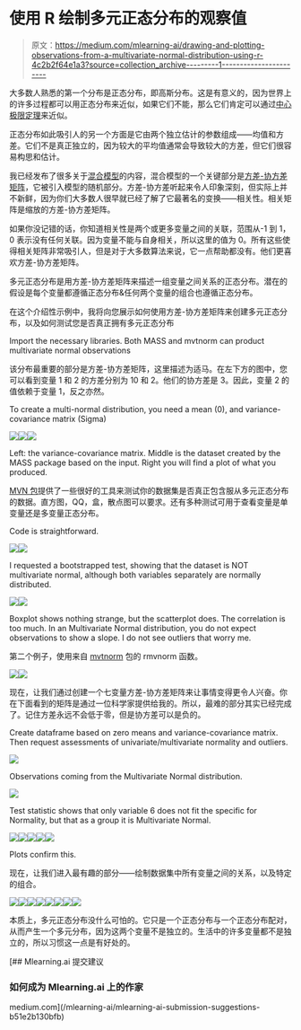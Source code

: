 # 使用 R 绘制多元正态分布的观察值

> 原文：<https://medium.com/mlearning-ai/drawing-and-plotting-observations-from-a-multivariate-normal-distribution-using-r-4c2b2f64e1a3?source=collection_archive---------1----------------------->

大多数人熟悉的第一个分布是正态分布，即高斯分布。这是有意义的，因为世界上的许多过程都可以用正态分布来近似，如果它们不能，那么它们肯定可以通过[中心极限定理](https://en.wikipedia.org/wiki/Central_limit_theorem)来近似。

正态分布如此吸引人的另一个方面是它由两个独立估计的参数组成——均值和方差。它们不是真正独立的，因为较大的平均值通常会导致较大的方差，但它们很容易构思和估计。

我已经发布了很多关于[混合模型](/@marc.jacobs012/introduction-to-mixed-models-in-r-9c017fd83a63)的内容，混合模型的一个关键部分是[方差-协方差矩阵](https://en.wikipedia.org/wiki/Covariance_matrix)，它被引入模型的随机部分。方差-协方差听起来令人印象深刻，但实际上并不新鲜，因为你们大多数人很早就已经了解了它最著名的变换——相关性。相关矩阵是缩放的方差-协方差矩阵。

如果你没记错的话，你知道相关性是两个或更多变量之间的关联，范围从-1 到 1，0 表示没有任何关联。因为变量不能与自身相关，所以这里的值为 0。所有这些使得相关矩阵非常吸引人，但是对于大多数算法来说，它一点帮助都没有。他们更喜欢方差-协方差矩阵。

多元正态分布是用方差-协方差矩阵来描述一组变量之间关系的正态分布。潜在的假设是每个变量都遵循正态分布&任何两个变量的组合也遵循正态分布。

在这个介绍性示例中，我将向您展示如何使用方差-协方差矩阵来创建多元正态分布，以及如何测试您是否真正拥有多元正态分布

Import the necessary libraries. Both MASS and mvtnorm can product multivariate normal observations

该分布最重要的部分是方差-协方差矩阵，这里描述为适马。在左下方的图中，您可以看到变量 1 和 2 的方差分别为 10 和 2。他们的协方差是 3。因此，变量 2 的值依赖于变量 1，反之亦然。

To create a multi-normal distribution, you need a mean (0), and variance-covariance matrix (Sigma)

![](img/7b96e344e1070a08fca3d496a05db210.png)![](img/2c6f9cdbe04d54498870547099fbeb74.png)![](img/21a14797808135d2e1d473c97ef9f0db.png)

Left: the variance-covariance matrix. Middle is the dataset created by the MASS package based on the input. Right you will find a plot of what you produced.

[MVN 包](https://cran.r-project.org/web/packages/MVN/MVN.pdf)提供了一些很好的工具来测试你的数据集是否真正包含服从多元正态分布的数据。直方图，QQ，盒，散点图可以要求。还有多种测试可用于查看变量是单变量还是多变量正态分布。

Code is straightforward.

![](img/0664289b9c204c0175b6936d486f6395.png)![](img/66f3805e31f96776d3c0b0cd8812b220.png)

I requested a bootstrapped test, showing that the dataset is NOT multivariate normal, although both variables separately are normally distributed.

![](img/6e734002a05af1f7a6d4441cf7df145f.png)![](img/ee7db3900c36975e73580adf52e23466.png)

Boxplot shows nothing strange, but the scatterplot does. The correlation is too much. In an Multivariate Normal distribution, you do not expect observations to show a slope. I do not see outliers that worry me.

第二个例子，使用来自 [mvtnorm](https://cran.r-project.org/web/packages/mvtnorm/mvtnorm.pdf) 包的 rmvnorm 函数。

![](img/1f093a21290442be71785d723033056b.png)![](img/8ce99561263baaeabf6d20a13eebc307.png)

现在，让我们通过创建一个七变量方差-协方差矩阵来让事情变得更令人兴奋。你在下面看到的矩阵是通过一位科学家提供给我的。所以，最难的部分其实已经完成了。记住方差永远不会低于零，但是协方差可以是负的。

Create dataframe based on zero means and variance-covariance matrix. Then request assessments of univariate/multivariate normality and outliers.

![](img/0a5a4d1371bae3ffa4706df2d5fce26a.png)

Observations coming from the Multivariate Normal distribution.

![](img/d520fa0127814600fd8932c75608bc05.png)

Test statistic shows that only variable 6 does not fit the specific for Normality, but that as a group it is Multivariate Normal.

![](img/9db70a3653e8f1dd0f1bfce0b4309a7f.png)![](img/7e13ace310fb48008f4c35614ddfa1d6.png)![](img/217b8b15eead39d8a21f04e2e1232ed3.png)![](img/852084a15c4c855cf217c17414bfeb33.png)![](img/f99dd6d58fefd52703befee3369750c5.png)

Plots confirm this.

现在，让我们进入最有趣的部分——绘制数据集中所有变量之间的关系，以及特定的组合。

![](img/00326f36afdc0ccf4dcbdd98a8949786.png)![](img/c5efb15a44d767b6ca044d80dba43676.png)![](img/de188e79727a1034d1fc65da3fd58d2d.png)![](img/5cde53cbf16fc06523af2a0b0af3b407.png)![](img/8ec82061110496bb6656deb9bf5f121b.png)![](img/fd51beb11c050e69f17025996f17c2c5.png)![](img/2ec34039426d54b2886b73f469381efd.png)![](img/f5abbe6a6c5fdca6f47812f611788766.png)

本质上，多元正态分布没什么可怕的。它只是一个正态分布与一个正态分布配对，从而产生一个多元分布，因为这两个变量不是独立的。生活中的许多变量都不是独立的，所以习惯这一点是有好处的。

[](/mlearning-ai/mlearning-ai-submission-suggestions-b51e2b130bfb) [## Mlearning.ai 提交建议

### 如何成为 Mlearning.ai 上的作家

medium.com](/mlearning-ai/mlearning-ai-submission-suggestions-b51e2b130bfb)